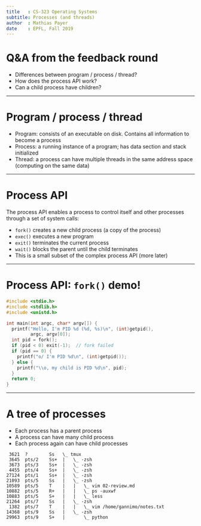 ```yaml
---
title   : CS-323 Operating Systems
subtitle: Processes (and threads)
author  : Mathias Payer
date    : EPFL, Fall 2019
---
```


# Q&A from the feedback round

* Differences between program / process / thread?
* How does the process API work?
* Can a child process have children?

---

# Program / process / thread

* Program: consists of an executable on disk. Contains all information to become
  a process
* Process: a running instance of a program; has data section and stack
  initialized
* Thread: a process can have multiple threads in the same address space
  (computing on the same data)

---

# Process API

The process API enables a process to control itself and other processes through
a set of system calls:

* `fork()` creates a new child process (a copy of the process)
* `exec()` executes a new program
* `exit()` terminates the current process
* `wait()` blocks the parent until the child terminates
* This is a small subset of the complex process API (more later)

---

# Process API: `fork()` demo!

```.C
#include <stdio.h>
#include <stdlib.h>
#include <unistd.h>

int main(int argc, char* argv[]) {
  printf("Hello, I'm PID %d (%d, %s)\n", (int)getpid(),
         argc, argv[0]);
  int pid = fork();
  if (pid < 0) exit(-1);  // fork failed
  if (pid == 0) {
    printf("o/ I'm PID %d\n", (int)getpid());
  } else {
    printf("\\o, my child is PID %d\n", pid);
  }
  return 0;
}
```

---

# A tree of processes

* Each process has a parent process
* A process can have many child process
* Each process again can have child processes

```
 3621  ?        Ss   \_ tmux
 3645  pts/2    Ss+  |   \_ -zsh
 3673  pts/3    Ss+  |   \_ -zsh
 4455  pts/4    Ss+  |   \_ -zsh
27124  pts/1    Ss+  |   \_ -zsh
21093  pts/5    Ss   |   \_ -zsh
10589  pts/5    T    |   |   \_ vim 02-review.md
10882  pts/5    R+   |   |   \_ ps -auxwf
10883  pts/5    S+   |   |   \_ less
21264  pts/7    Ss   |   \_ -zsh
 1382  pts/7    T    |   |   \_ vim /home/gannimo/notes.txt
14368  pts/9    Ss   |   \_ -zsh
29963  pts/9    S+   |       \_ python
```


